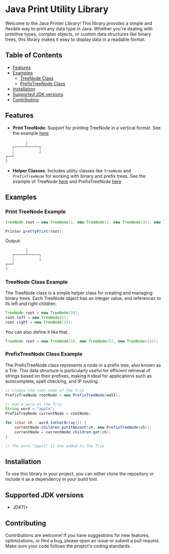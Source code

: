 # Java Print Utility Library

Welcome to the Java Printer Library! This library provides a simple and flexible way to print any data type in Java. Whether you're dealing with primitive types, complex objects, or custom data structures like binary trees, this library makes it easy to display data in a readable format.

## Table of Contents

- [Features](#features)
- [Examples](#examples)
  - [TreeNode Class](#treenode-class-example)
  - [PrefixTreeNode Class](#prefixtreenode-class-example)
- [Installation](#installation)
- [Supported JDK versions](#supported-jdk-versions)
- [Contributing](#contributing)

## Features

- **Print TreeNode**: Support for printing TreeNode in a vertical format. See the example [here](#Print-TreeNode-Example)
```c
         1
   ┌─────┴─────┐
   2           2
┌──┘
3
```
- **Helper Classes**: Includes utility classes like `TreeNode` and `PrefixTreeNode` for working with binary and prefix trees. See the example of TreeNode [here](#treenode-class-example) and PrefixTreeNode [here](#prefixtreenode-class-example)

## Examples
### Print TreeNode Example
```java
TreeNode root = new TreeNode(1, new TreeNode(2, new TreeNode(3)), new TreeNode(2));

Printer.prettyPrint(root);
```

Output:
```c
         1
   ┌─────┴─────┐
   2           2
┌──┘
3
```

### TreeNode Class Example

The TreeNode class is a simple helper class for creating and managing binary trees. Each TreeNode object has an integer value, and references to its left and right children.

```java
TreeNode root = new TreeNode(10);
root.left = new TreeNode(5);
root.right = new TreeNode(15);
```

You can also define it like that.
```java
TreeNode root = new TreeNode(10, new TreeNode(5), new TreeNode(15));
```

### PrefixTreeNode Class Example
The PrefixTreeNode class represents a node in a prefix tree, also known as a Trie. This data structure is particularly useful for efficient retrieval of strings based on their prefixes, making it ideal for applications such as autocomplete, spell checking, and IP routing.

```java
// Create the root node of the Trie
PrefixTreeNode rootNode = new PrefixTreeNode(null);

// Add a word to the Trie
String word = "apple";
PrefixTreeNode currentNode = rootNode;

for (char ch : word.toCharArray()) {
    currentNode.children.putIfAbsent(ch, new PrefixTreeNode(ch));
    currentNode = currentNode.children.get(ch);
}

// The word "apple" is now added to the Trie
```

## Installation

To use this library in your project, you can either clone the repository or include it as a dependency in your build tool.

## Supported JDK versions

- JDK11+

## Contributing
Contributions are welcome! If you have suggestions for new features, optimizations, or find a bug, please open an issue or submit a pull request. Make sure your code follows the project's coding standards.